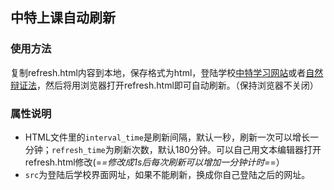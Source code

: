 ## 中特上课自动刷新
### 使用方法
复制refresh.html内容到本地，保存格式为html，登陆学校[中特学习网站](http://202.121.199.138/Course/Index.asp?System=CSCI)或者[自然辩证法](http://202.121.199.138/nature/)，然后将用浏览器打开refresh.html即可自动刷新。（保持浏览器不关闭）
### 属性说明
* HTML文件里的`interval_time`是刷新间隔，默认一秒，刷新一次可以增长一分钟；`refresh_time`为刷新次数，默认180分钟。可以自己用文本编辑器打开refresh.html修改(=_=修改成1s后每次刷新可以增加一分钟计时=_=）
* `src`为登陆后学校界面网址，如果不能刷新，换成你自己登陆之后的网址。
